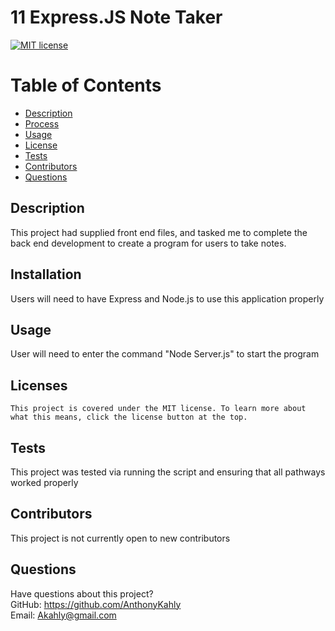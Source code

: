 # 11 Express.JS Note Taker

  [![MIT license](https://img.shields.io/badge/License-MIT-green.svg)](https://lbesson.mit-license.org/)

  # Table of Contents
  * [Description](#description)
  * [Process](#installation)
  * [Usage](#usage)
  * [License](#license)
  * [Tests](#tests)
  * [Contributors](#contributors)
  * [Questions](#questions)

  ## Description
  This project had supplied front end files, and tasked me to complete the back end development to create a program for users to take notes.
  ## Installation
  Users will need to have Express and Node.js to use this application properly
  ## Usage
  User will need to enter the command "Node Server.js" to start the program
  ## Licenses
    This project is covered under the MIT license. To learn more about what this means, click the license button at the top.
  ## Tests
  This project was tested via running the script and ensuring that all pathways worked properly
  ## Contributors
  This project is not currently open to new contributors
  ## Questions
  Have questions about this project?  
  GitHub: https://github.com/AnthonyKahly  
  Email: Akahly@gmail.com
